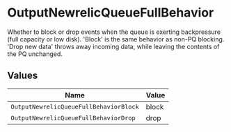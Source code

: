 # OutputNewrelicQueueFullBehavior

Whether to block or drop events when the queue is exerting backpressure (full capacity or low disk). 'Block' is the same behavior as non-PQ blocking. 'Drop new data' throws away incoming data, while leaving the contents of the PQ unchanged.


## Values

| Name                                   | Value                                  |
| -------------------------------------- | -------------------------------------- |
| `OutputNewrelicQueueFullBehaviorBlock` | block                                  |
| `OutputNewrelicQueueFullBehaviorDrop`  | drop                                   |